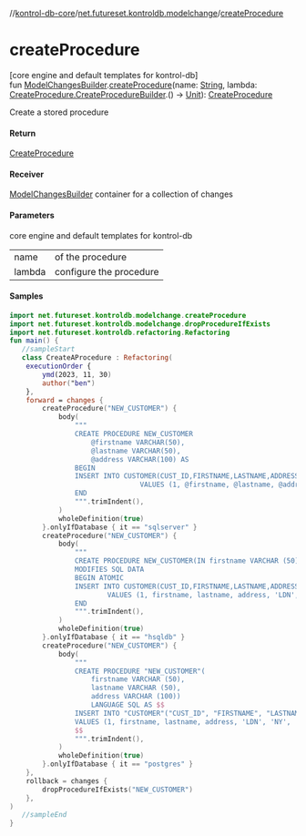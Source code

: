 //[kontrol-db-core](../../index.md)/[net.futureset.kontroldb.modelchange](index.md)/[createProcedure](create-procedure.md)

# createProcedure

[core engine and default templates for kontrol-db]\
fun [ModelChangesBuilder](../net.futureset.kontroldb.dsl/-model-changes-builder/index.md).[createProcedure](create-procedure.md)(name: [String](https://kotlinlang.org/api/latest/jvm/stdlib/kotlin/-string/index.html), lambda: [CreateProcedure.CreateProcedureBuilder](-create-procedure/-create-procedure-builder/index.md).() -&gt; [Unit](https://kotlinlang.org/api/latest/jvm/stdlib/kotlin/-unit/index.html)): [CreateProcedure](-create-procedure/index.md)

Create a stored procedure

#### Return

[CreateProcedure](-create-procedure/index.md)

#### Receiver

[ModelChangesBuilder](../net.futureset.kontroldb.dsl/-model-changes-builder/index.md) container for a collection of changes

#### Parameters

core engine and default templates for kontrol-db

| | |
|---|---|
| name | of the procedure |
| lambda | configure the procedure |

#### Samples

```kotlin
import net.futureset.kontroldb.modelchange.createProcedure
import net.futureset.kontroldb.modelchange.dropProcedureIfExists
import net.futureset.kontroldb.refactoring.Refactoring
fun main() { 
   //sampleStart 
   class CreateAProcedure : Refactoring(
    executionOrder {
        ymd(2023, 11, 30)
        author("ben")
    },
    forward = changes {
        createProcedure("NEW_CUSTOMER") {
            body(
                """
                CREATE PROCEDURE NEW_CUSTOMER
                    @firstname VARCHAR(50),
                    @lastname VARCHAR(50),
                    @address VARCHAR(100) AS
                BEGIN
                INSERT INTO CUSTOMER(CUST_ID,FIRSTNAME,LASTNAME,ADDRESS,CITY,STATE,ZIP)
                                VALUES (1, @firstname, @lastname, @address, 'LDN', 'NY', '123');
                END
                """.trimIndent(),
            )
            wholeDefinition(true)
        }.onlyIfDatabase { it == "sqlserver" }
        createProcedure("NEW_CUSTOMER") {
            body(
                """
                CREATE PROCEDURE NEW_CUSTOMER(IN firstname VARCHAR (50), IN lastname VARCHAR (50), IN address VARCHAR (100))
                MODIFIES SQL DATA
                BEGIN ATOMIC
                INSERT INTO CUSTOMER(CUST_ID,FIRSTNAME,LASTNAME,ADDRESS,CITY,STATE,ZIP)
                        VALUES (1, firstname, lastname, address, 'LDN', 'NY', '123');
                END
                """.trimIndent(),
            )
            wholeDefinition(true)
        }.onlyIfDatabase { it == "hsqldb" }
        createProcedure("NEW_CUSTOMER") {
            body(
                """
                CREATE PROCEDURE "NEW_CUSTOMER"(
                    firstname VARCHAR (50),
                    lastname VARCHAR (50),
                    address VARCHAR (100))
                    LANGUAGE SQL AS $$
                INSERT INTO "CUSTOMER"("CUST_ID", "FIRSTNAME", "LASTNAME", "ADDRESS", "CITY", "STATE", "ZIP")
                VALUES (1, firstname, lastname, address, 'LDN', 'NY', '123');
                $$
                """.trimIndent(),
            )
            wholeDefinition(true)
        }.onlyIfDatabase { it == "postgres" }
    },
    rollback = changes {
        dropProcedureIfExists("NEW_CUSTOMER")
    },
) 
   //sampleEnd
}
```
